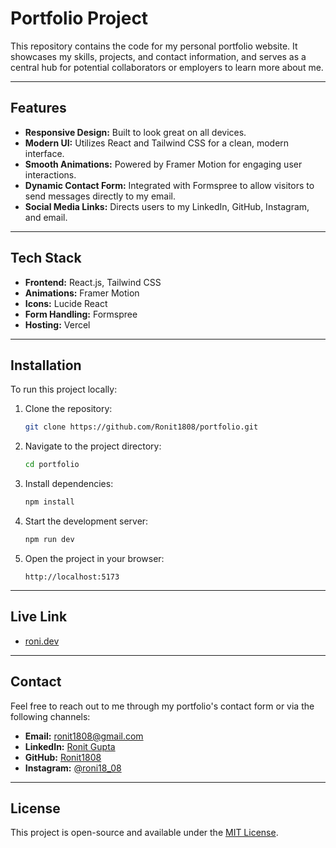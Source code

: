 # Portfolio Project

This repository contains the code for my personal portfolio website. It showcases my skills, projects, and contact information, and serves as a central hub for potential collaborators or employers to learn more about me.

---

## Features

- **Responsive Design:** Built to look great on all devices.
- **Modern UI:** Utilizes React and Tailwind CSS for a clean, modern interface.
- **Smooth Animations:** Powered by Framer Motion for engaging user interactions.
- **Dynamic Contact Form:** Integrated with Formspree to allow visitors to send messages directly to my email.
- **Social Media Links:** Directs users to my LinkedIn, GitHub, Instagram, and email.

---

## Tech Stack

- **Frontend:** React.js, Tailwind CSS
- **Animations:** Framer Motion
- **Icons:** Lucide React
- **Form Handling:** Formspree
- **Hosting:** Vercel

---

## Installation

To run this project locally:

1. Clone the repository:
   ```bash
   git clone https://github.com/Ronit1808/portfolio.git
   ```

2. Navigate to the project directory:
   ```bash
   cd portfolio
   ```

3. Install dependencies:
   ```bash
   npm install
   ```

4. Start the development server:
   ```bash
   npm run dev
   ```

5. Open the project in your browser:
   ```
   http://localhost:5173
   ```

---

## Live Link
 - [roni.dev](https://ronidev.vercel.app/)

---

## Contact

Feel free to reach out to me through my portfolio's contact form or via the following channels:

- **Email:** ronit1808@gmail.com
- **LinkedIn:** [Ronit Gupta](https://www.linkedin.com/in/ronit-gupta-219003209/)
- **GitHub:** [Ronit1808](https://github.com/Ronit1808)
- **Instagram:** [@roni18_08](https://www.instagram.com/roni18_08/)

---

## License

This project is open-source and available under the [MIT License](LICENSE).
